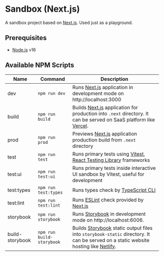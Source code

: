 # Sandbox (Next.js)

A sandbox project based on [Next.js](https://nextjs.org/). Used just as a playground.

## Prerequisites

- [Node.js](https://nodejs.org/) v16

## Available NPM Scripts

| Name | Command | Description |
| --- | --- | --- |
| dev | `npm run dev` | Runs [Next.js](https://nextjs.org/) application in development mode on http://localhost:3000 |
| build | `npm run build` | Builds [Next.js](https://nextjs.org/) application for production into `.next` directory. It can be served on SaaS platform like [Vercel](https://vercel.com/). |
| prod | `npm run prod` | Previews [Next.js](https://nextjs.org/) application production build from `.next` directory |
| test | `npm run test` | Runs primary tests using [Vitest](https://vitest.dev/), [React Testing Library](https://testing-library.com/docs/react-testing-library/intro/) frameworks |
| test:ui | `npm run test:ui` | Runs primary tests inside interactive UI sandbox by Vitest, useful for development |
| test:types | `npm run test:types` | Runs types check by [TypeScript CLI](https://www.typescriptlang.org/docs/handbook/compiler-options.html) |
| test:lint | `npm run test:lint` | Runs [ESLint](https://nextjs.org/docs/basic-features/eslint) check provided by [Next.js](https://nextjs.org/) |
| storybook | `npm run storybook` | Runs [Storybook](https://storybook.js.org) in development mode on http://localhost:6006. |
| build-storybook | `npm run build-storybook` | Builds [Storybook](https://storybook.js.org) static output files into `storybook-static` directory. It can be served on a static website hosting like [Netlify](https://www.netlify.com/). |
